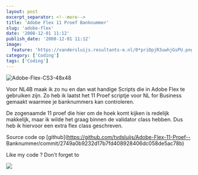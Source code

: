 ```yaml
---
layout: post
excerpt_separator: <!--more-->
title: 'Adobe Flex 11 Proef Banknummer'
slug: 'adobe-flex'
date: '2008-12-01 11:12'
publish_date: '2008-12-01 11:12'
image:
  feature: 'https://vandersluijs.resultants-e.nl/0*priOpjR3uwhjGsPU.png'
category: ['Coding']
tags: ['Coding']
---
```

![Adobe-Flex-CS3-48x48](https://vandersluijs.resultants-e.nl/0*priOpjR3uwhjGsPU.png)

Voor NL4B maak ik zo nu en dan wat handige Scripts die in Adobe Flex te
gebruiken zijn. Zo heb ik laatst het 11 Proef scriptje voor NL for Business
gemaakt waarmee je banknummers kan controleren.  
  
De zogenaamde 11 proef die hier om de hoek komt kijken is redelijk makkelijk,
maar ik wilde het graag binnen de validator class hebben. Dus heb ik hiervoor
een extra flex class geschreven.  
  
  
  
  
Source code op [github](https://github.com/tvdsluijs/Adobe-Flex-11-Proef--
Banknummer/commit/2749a0b9232d17b7fd408928406dc058de5ac78b)  
  
Like my code ? Don’t forget to

![](https://vandersluijs.resultants-e.nl/0*DzGfYe3fkmgwi4za.gif)

